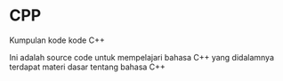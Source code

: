 # CPP
Kumpulan kode kode C++

Ini adalah source code untuk mempelajari bahasa C++ yang didalamnya terdapat materi dasar tentang bahasa C++

